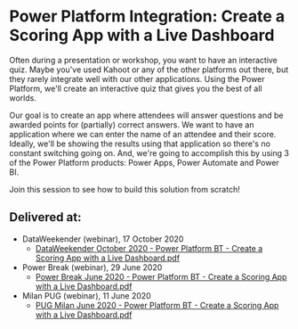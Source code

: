 # Power Platform Integration: Create a Scoring App with a Live Dashboard

Often during a presentation or workshop, you want to have an interactive quiz.
Maybe you've used Kahoot or any of the other platforms out there, but they rarely integrate well with our other applications. Using the Power Platform, we'll create an interactive quiz that gives you the best of all worlds.

Our goal is to create an app where attendees will answer questions and be awarded points for (partially) correct answers.
We want to have an application where we can enter the name of an attendee and their score. Ideally, we'll be showing the results using that application so there's no constant switching going on.
And, we're going to accomplish this by using 3 of the Power Platform products: Power Apps, Power Automate and Power BI.

Join this session to see how to build this solution from scratch!

## Delivered at:
* DataWeekender (webinar), 17 October 2020
  * [DataWeekender October 2020 - Power Platform BT - Create a Scoring App with a Live Dashboard.pdf](https://github.com/NickyvVr/talks/blob/master/slides/DataWeekender%20October%202020%20-%20Power%20Platform%20BT%20-%20Create%20a%20Scoring%20App%20with%20a%20Live%20Dashboard.pdf)
* Power Break (webinar), 29 June 2020
  * [Power Break June 2020 - Power Platform BT - Create a Scoring App with a Live Dashboard.pdf](https://github.com/NickyvVr/talks/blob/master/slides/Power%20Break%20June%202020%20-%20Power%20Platform%20BT%20-%20Create%20a%20Scoring%20App%20with%20a%20Live%20Dashboard.pdf)
* Milan PUG (webinar), 11 June 2020  
  * [PUG Milan June 2020 - Power Platform BT - Create a Scoring App with a Live Dashboard.pdf](https://github.com/NickyvVr/talks/blob/master/slides/PUG%20Milan%20June%202020%20-%20Power%20Platform%20BT%20-%20Create%20a%20Scoring%20App%20with%20a%20Live%20Dashboard.pdf)
  
